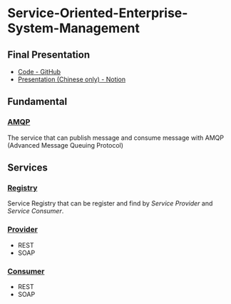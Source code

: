 # Service-Oriented-Enterprise-System-Management

## Final Presentation

- [Code - GitHub](https://github.com/Ntust-Course/Service-Oriented-Enterprise-System-Management/)
- [Presentation (Chinese only) - Notion][def]

## Fundamental

### [AMQP](amqp)

The service that can publish message and consume message with AMQP (Advanced Message Queuing Protocol)

## Services

### [Registry](registry)

Service Registry that can be register and find by _Service Provider_ and _Service Consumer_.

### [Provider](provider)

- REST
- SOAP

### [Consumer](consumer)

- REST
- SOAP


[def]: https://www.notion.so/taiwantech/SOA-3cc69c14f7304940b2e9d258435e70e8